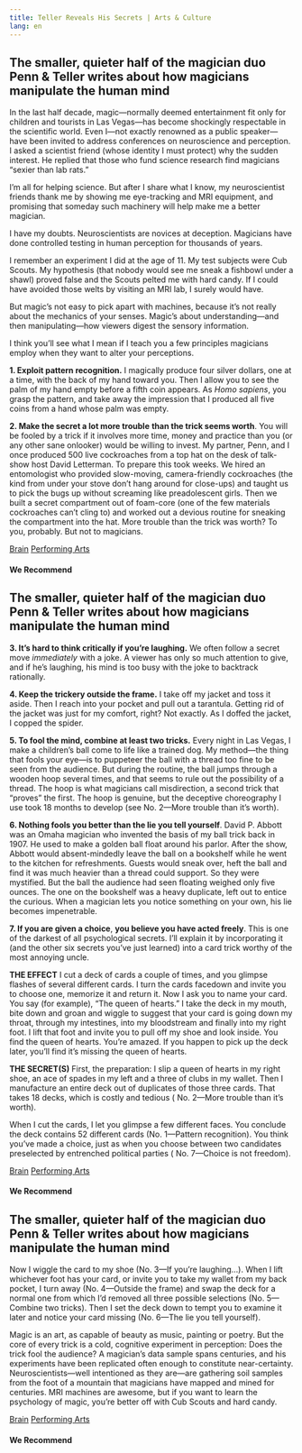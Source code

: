 ```yaml
---
title: Teller Reveals His Secrets | Arts & Culture
lang: en
---
```


## The smaller, quieter half of the magician duo Penn & Teller writes about how magicians manipulate the human mind

In the last half decade, magic—normally deemed entertainment fit only for children and tourists in Las Vegas—has become shockingly respectable in the scientific world. Even I—not exactly renowned as a public speaker—have been invited to address conferences on neuroscience and perception. I asked a scientist friend (whose identity I must protect) why the sudden interest. He replied that those who fund science research find magicians “sexier than lab rats.”

I’m all for helping science. But after I share what I know, my neuroscientist friends thank me by showing me eye-tracking and MRI equipment, and promising that someday such machinery will help make me a better magician.

I have my doubts. Neuroscientists are novices at deception. Magicians have done controlled testing in human perception for thousands of years.

I remember an experiment I did at the age of 11. My test subjects were Cub Scouts. My hypothesis (that nobody would see me sneak a fishbowl under a shawl) proved false and the Scouts pelted me with hard candy. If I could have avoided those welts by visiting an MRI lab, I surely would have.

But magic’s not easy to pick apart with machines, because it’s not really about the mechanics of your senses. Magic’s about understanding—and then manipulating—how viewers digest the sensory information.

I think you’ll see what I mean if I teach you a few principles magicians employ when they want to alter your perceptions.

**1. Exploit pattern recognition.** I magically produce four silver dollars, one at a time, with the back of my hand toward you. Then I allow you to see the palm of my hand empty before a fifth coin appears. As *Homo sapiens*, you grasp the pattern, and take away the impression that I produced all five coins from a hand whose palm was empty.

**2. Make the secret a lot more trouble** **than the trick seems worth**. You will be fooled by a trick if it involves more time, money and practice than you (or any other sane onlooker) would be willing to invest. My partner, Penn, and I once produced 500 live cockroaches from a top hat on the desk of talk-show host David Letterman. To prepare this took weeks. We hired an entomologist who provided slow-moving, camera-friendly cockroaches (the kind from under your stove don’t hang around for close-ups) and taught us to pick the bugs up without screaming like preadolescent girls. Then we built a secret compartment out of foam-core (one of the few materials cockroaches can’t cling to) and worked out a devious routine for sneaking the compartment into the hat. More trouble than the trick was worth? To you, probably. But not to magicians.

[Brain][] [Performing Arts]

#### We Recommend

## The smaller, quieter half of the magician duo Penn & Teller writes about how magicians manipulate the human mind

**3. It’s hard to think critically if you’re laughing.** We often follow a secret move *immediately* with a joke. A viewer has only so much attention to give, and if he’s laughing, his mind is too busy with the joke to backtrack rationally.

**4. Keep the trickery outside the frame.** I take off my jacket and toss it aside. Then I reach into your pocket and pull out a tarantula. Getting rid of the jacket was just for my comfort, right? Not exactly. As I doffed the jacket, I copped the spider.

**5. To fool the mind, combine at least two tricks.** Every night in Las Vegas, I make a children’s ball come to life like a trained dog. My method—the thing that fools your eye—is to puppeteer the ball with a thread too fine to be seen from the audience. But during the routine, the ball jumps through a wooden hoop several times, and that seems to rule out the possibility of a thread. The hoop is what magicians call misdirection, a second trick that “proves” the first. The hoop is genuine, but the deceptive choreography I use took 18 months to develop (see No. 2—More trouble than it’s worth).

**6. Nothing fools you better than the lie you tell yourself**. David P. Abbott was an Omaha magician who invented the basis of my ball trick back in 1907. He used to make a golden ball float around his parlor. After the show, Abbott would absent-mindedly leave the ball on a bookshelf while he went to the kitchen for refreshments. Guests would sneak over, heft the ball and find it was much heavier than a thread could support. So they were mystified. But the ball the audience had seen floating weighed only five ounces. The one on the bookshelf was a heavy duplicate, left out to entice the curious. When a magician lets you notice something on your own, his lie becomes impenetrable.

**7. If you are given a choice**, **you believe you have acted freely**. This is one of the darkest of all psychological secrets. I’ll explain it by incorporating it (and the other six secrets you’ve just learned) into a card trick worthy of the most annoying uncle.

**THE EFFECT** I cut a deck of cards a couple of times, and you glimpse flashes of several different cards. I turn the cards facedown and invite you to choose one, memorize it and return it. Now I ask you to name your card. You say (for example), “The queen of hearts.” I take the deck in my mouth, bite down and groan and wiggle to suggest that your card is going down my throat, through my intestines, into my bloodstream and finally into my right foot. I lift that foot and invite you to pull off my shoe and look inside. You find the queen of hearts. You’re amazed. If you happen to pick up the deck later, you’ll find it’s missing the queen of hearts.

**THE SECRET(S)** First, the preparation: I slip a queen of hearts in my right shoe, an ace of spades in my left and a three of clubs in my wallet. Then I manufacture an entire deck out of duplicates of those three cards. That takes 18 decks, which is costly and tedious ( No. 2—More trouble than it’s worth).

When I cut the cards, I let you glimpse a few different faces. You conclude the deck contains 52 different cards (No. 1—Pattern recognition). You think you’ve made a choice, just as when you choose between two candidates preselected by entrenched political parties ( No. 7—Choice is not freedom).

[Brain][1] [Performing Arts][2]

#### We Recommend

## The smaller, quieter half of the magician duo Penn & Teller writes about how magicians manipulate the human mind

Now I wiggle the card to my shoe (No. 3—If you’re laughing…). When I lift whichever foot has your card, or invite you to take my wallet from my back pocket, I turn away (No. 4—Outside the frame) and swap the deck for a normal one from which I’d removed all three possible selections (No. 5—Combine two tricks). Then I set the deck down to tempt you to examine it later and notice your card missing (No. 6—The lie you tell yourself).

Magic is an art, as capable of beauty as music, painting or poetry. But the core of every trick is a cold, cognitive experiment in perception: Does the trick fool the audience? A magician’s data sample spans centuries, and his experiments have been replicated often enough to constitute near-certainty. Neuroscientists—well intentioned as they are—are gathering soil samples from the foot of a mountain that magicians have mapped and mined for centuries. MRI machines are awesome, but if you want to learn the psychology of magic, you’re better off with Cub Scouts and hard candy.

[Brain][3] [Performing Arts][4]

#### We Recommend

  [Brain]: http://wayback.archive-it.org/all/20140519004537/http://www.smithsonianmag.com/tag/brain/
  [Performing Arts]: http://wayback.archive-it.org/all/20140519004537/http://www.smithsonianmag.com/tag/performing-arts/
  [1]: http://wayback.archive-it.org/all/20140520114832/http://www.smithsonianmag.com/tag/brain/
  [2]: http://wayback.archive-it.org/all/20140520114832/http://www.smithsonianmag.com/tag/performing-arts/
  [3]: http://wayback.archive-it.org/all/20140520114836/http://www.smithsonianmag.com/tag/brain/
  [4]: http://wayback.archive-it.org/all/20140520114836/http://www.smithsonianmag.com/tag/performing-arts/
